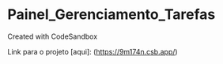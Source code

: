 # Painel_Gerenciamento_Tarefas
Created with CodeSandbox

Link para o projeto [aqui]: (https://9m174n.csb.app/)
